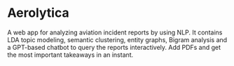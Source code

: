 # Aerolytica
A web app for analyzing aviation incident reports by using NLP. It contains LDA topic modeling, semantic clustering, entity graphs, Bigram analysis and a GPT-based chatbot to query the reports interactively. Add PDFs and get the most important takeaways in an instant.
